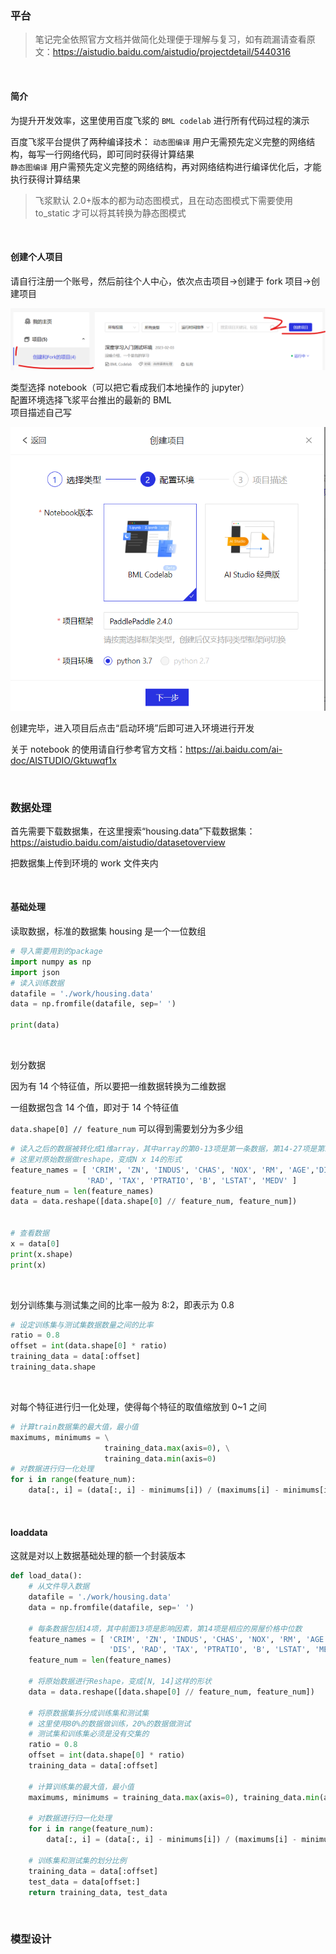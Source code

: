 ### 平台

> 笔记完全依照官方文档并做简化处理便于理解与复习，如有疏漏请查看原文：https://aistudio.baidu.com/aistudio/projectdetail/5440316

<br>

#### 简介

为提升开发效率，这里使用百度飞浆的 `BML codelab` 进行所有代码过程的演示

百度飞浆平台提供了两种编译技术：
`动态图编译` 用户无需预先定义完整的网络结构，每写一行网络代码，即可同时获得计算结果  
`静态图编译` 用户需预先定义完整的网络结构，再对网络结构进行编译优化后，才能执行获得计算结果

> 飞浆默认 2.0+版本的都为动态图模式，且在动态图模式下需要使用 to_static 才可以将其转换为静态图模式

<br>

#### 创建个人项目

请自行注册一个账号，然后前往个人中心，依次点击项目->创建于 fork 项目->创建项目

![](../img/ml/e1/e1-1.png)

类型选择 notebook（可以把它看成我们本地操作的 jupyter）  
配置环境选择飞浆平台推出的最新的 BML  
项目描述自己写

![](../img/ml/e1/e1-2.png)

创建完毕，进入项目后点击“启动环境”后即可进入环境进行开发

关于 notebook 的使用请自行参考官方文档：https://ai.baidu.com/ai-doc/AISTUDIO/Gktuwqf1x

<br>

### 数据处理

首先需要下载数据集，在这里搜索“housing.data”下载数据集：https://aistudio.baidu.com/aistudio/datasetoverview

把数据集上传到环境的 work 文件夹内

<br>

#### 基础处理

读取数据，标准的数据集 housing 是一个一位数组

```py
# 导入需要用到的package
import numpy as np
import json
# 读入训练数据
datafile = './work/housing.data'
data = np.fromfile(datafile, sep=' ')

print(data)
```

<br>

划分数据

因为有 14 个特征值，所以要把一维数据转换为二维数据

一组数据包含 14 个值，即对于 14 个特征值

`data.shape[0] // feature_num` 可以得到需要划分为多少组

```py
# 读入之后的数据被转化成1维array，其中array的第0-13项是第一条数据，第14-27项是第二条数据
# 这里对原始数据做reshape，变成N x 14的形式
feature_names = [ 'CRIM', 'ZN', 'INDUS', 'CHAS', 'NOX', 'RM', 'AGE','DIS',
                 'RAD', 'TAX', 'PTRATIO', 'B', 'LSTAT', 'MEDV' ]
feature_num = len(feature_names)
data = data.reshape([data.shape[0] // feature_num, feature_num])


# 查看数据
x = data[0]
print(x.shape)
print(x)
```

<br>

划分训练集与测试集之间的比率一般为 8:2，即表示为 0.8

```py
# 设定训练集与测试集数据数量之间的比率
ratio = 0.8
offset = int(data.shape[0] * ratio)
training_data = data[:offset]
training_data.shape
```

<br>

对每个特征进行归一化处理，使得每个特征的取值缩放到 0~1 之间

```py
# 计算train数据集的最大值，最小值
maximums, minimums = \
                     training_data.max(axis=0), \
                     training_data.min(axis=0)
# 对数据进行归一化处理
for i in range(feature_num):
    data[:, i] = (data[:, i] - minimums[i]) / (maximums[i] - minimums[i])
```

<br>

#### loaddata

这就是对以上数据基础处理的额一个封装版本

```py
def load_data():
    # 从文件导入数据
    datafile = './work/housing.data'
    data = np.fromfile(datafile, sep=' ')

    # 每条数据包括14项，其中前面13项是影响因素，第14项是相应的房屋价格中位数
    feature_names = [ 'CRIM', 'ZN', 'INDUS', 'CHAS', 'NOX', 'RM', 'AGE', \
                      'DIS', 'RAD', 'TAX', 'PTRATIO', 'B', 'LSTAT', 'MEDV' ]
    feature_num = len(feature_names)

    # 将原始数据进行Reshape，变成[N, 14]这样的形状
    data = data.reshape([data.shape[0] // feature_num, feature_num])

    # 将原数据集拆分成训练集和测试集
    # 这里使用80%的数据做训练，20%的数据做测试
    # 测试集和训练集必须是没有交集的
    ratio = 0.8
    offset = int(data.shape[0] * ratio)
    training_data = data[:offset]

    # 计算训练集的最大值，最小值
    maximums, minimums = training_data.max(axis=0), training_data.min(axis=0)

    # 对数据进行归一化处理
    for i in range(feature_num):
        data[:, i] = (data[:, i] - minimums[i]) / (maximums[i] - minimums[i])

    # 训练集和测试集的划分比例
    training_data = data[:offset]
    test_data = data[offset:]
    return training_data, test_data
```

<br>

### 模型设计
